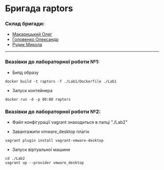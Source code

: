 # Бригада **raptors**

### Склад бригади:

- [Макарицький Олег](https://github.com/olegmak02)
- [Головенко Олександр](https://github.com/sashaholovenko)
- [Рудик Микола](https://github.com/Destaby)

---
### Вказівки до лабораторної роботи №1:

- Билд образу
```
docker build -t raptors -f ./Lab1/Dockerfile ./Lab1
```

- Запуск контейнера
```
docker run -d -p 80:80 raptors
```

### Вказівки до лабораторної роботи №2:

- Файл конфігурації vagrant знаходиться в папці "./Lab2"

- Завантажити vmware_desktop плагін
```
vagrant plugin install vagrant-vmware-desktop
```

- Запуск віртуальної машини
```
cd ./Lab2
vagrant up --provider vmware_desktop
```
